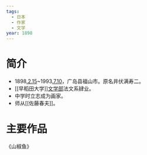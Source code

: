 ```yaml
---
tags:
  - 日本
  - 作家
  - 文学
year: 1898
---
```

# 简介

- 1898[.2.15](2024-02-15.md)~1993[.7.10](2024-07-10.md)，广岛县福山市。原名井伏满寿二。
- [[早稻田大学]][文学部](文学部.md)法文系肄业。
- 中学时立志成为画家。
- 师从[[佐藤春夫]]。
# 主要作品

《山椒鱼》
